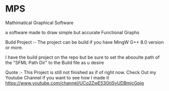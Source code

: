 # MPS
Mathimatical Graphical Software

a software made to draw simple but accurate Functional Graphs


Build Project :- The project can be build if you have MingW G++ 8.0 version or more.

I have the build project on the repo but be sure to set the absoulte path of the "SFML Path Dir" to the Build file as u desire


Quote :- This Project is still not finished as if of right now. Check Out my Youtube Channel if you want to see how I made it
https://www.youtube.com/channel/UCo2ZwE53GtjSyUDBmjcGpig
